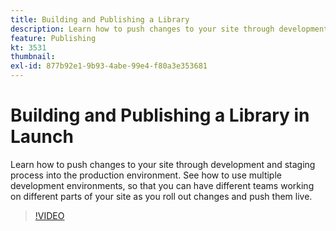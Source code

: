 ```yaml
---
title: Building and Publishing a Library
description: Learn how to push changes to your site through development and staging process into the production environment.  See how to use multiple development environments, so that you can have different teams working on different parts of your site as you roll out changes and push them live.
feature: Publishing
kt: 3531
thumbnail:
exl-id: 877b92e1-9b93-4abe-99e4-f80a3e353681
---
```

# Building and Publishing a Library in Launch

Learn how to push changes to your site through development and staging process into the production environment.  See how to use multiple development environments, so that you can have different teams working on different parts of your site as you roll out changes and push them live.

>[!VIDEO](https://video.tv.adobe.com/v/28731/?quality=12&learn=on)
